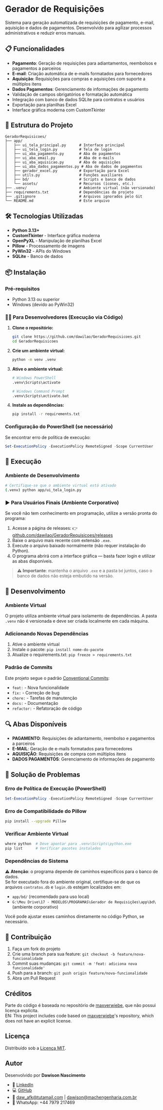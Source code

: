 # Gerador de Requisições

Sistema para geração automatizada de requisições de pagamento, e-mail, aquisição e dados de pagamentos. Desenvolvido para agilizar processos administrativos e reduzir erros manuais.

## 📋 Funcionalidades

- **Pagamento**: Geração de requisições para adiantamentos, reembolsos e pagamentos a parceiros
- **E-mail**: Criação automática de e-mails formatados para fornecedores
- **Aquisição**: Requisições para compras e aquisições com suporte a múltiplos itens
- **Dados Pagamentos**: Gerenciamento de informações de pagamento
- Validação de campos obrigatórios e formatação automática
- Integração com banco de dados SQLite para contratos e usuários
- Exportação para planilhas Excel
- Interface gráfica moderna com CustomTkinter

## 📁 Estrutura do Projeto

```
GeradorRequisicoes/
├── app/
│   ├── ui_tela_principal.py      # Interface principal
│   ├── ui_tela_login.py          # Tela de login
│   ├── ui_aba_pagamento.py       # Aba de pagamentos
│   ├── ui_aba_email.py           # Aba de e-mails
│   ├── ui_aba_aquisicao.py       # Aba de aquisições
│   ├── ui_aba_dados_pagamentos.py # Aba de dados de pagamentos
│   ├── gerador_excel.py          # Exportação para Excel
│   ├── utils.py                  # Funções auxiliares
│   ├── bd/                       # Scripts e banco de dados
│   └── assets/                   # Recursos (ícones, etc.)
├── .venv/                        # Ambiente virtual (não versionado)
├── requirements.txt              # Dependências do projeto
├── .gitignore                    # Arquivos ignorados pelo Git
└── README.md                     # Este arquivo
```

## 🛠️ Tecnologias Utilizadas

- **Python 3.13+**
- **CustomTkinter** - Interface gráfica moderna
- **OpenPyXL** - Manipulação de planilhas Excel
- **Pillow** - Processamento de imagens
- **PyWin32** - APIs do Windows
- **SQLite** - Banco de dados

## 📦 Instalação

### Pré-requisitos

- Python 3.13 ou superior
- Windows (devido ao PyWin32)

### 🧑‍💻 Para Desenvolvedores (Execução via Código)

1. **Clone o repositório:**
   ```bash
   git clone https://github.com/dawilao/GeradorRequisicoes.git
   cd GeradorRequisicoes
   ```

2. **Crie um ambiente virtual:**
   ```bash
   python -m venv .venv
   ```

3. **Ative o ambiente virtual:**
   ```bash
   # Windows PowerShell
   .venv\Scripts\activate

   # Windows Command Prompt
   .venv\Scripts\activate.bat
   ```

4. **Instale as dependências:**
   ```bash
   pip install -r requirements.txt
   ```

### Configuração do PowerShell (se necessário)

Se encontrar erro de política de execução:
```powershell
Set-ExecutionPolicy -ExecutionPolicy RemoteSigned -Scope CurrentUser
```

## 🚀 Execução

### Ambiente de Desenvolvimento
```bash
# Certifique-se que o ambiente virtual está ativado
(.venv) python app/ui_tela_login.py
```

### ▶️ Para Usuários Finais (Ambiente Corporativo)

Se você não tem conhecimento em programação, utilize a versão pronta do programa:

1. Acesse a página de releases:
   👉 [github.com/dawilao/GeradorRequisicoes/releases](https://github.com/dawilao/GeradorRequisicoes/releases/latest)
2. Baixe o arquivo mais recente com extensão `.exe`.
3. Execute o arquivo baixado normalmente (não requer instalação do Python).
4. O programa abrirá com a interface gráfica — basta fazer login e utilizar as abas disponíveis.

> ⚠️ **Importante**: mantenha o arquivo `.exe` e a pasta `bd` juntos, caso o banco de dados não esteja embutido na versão.

## 🔧 Desenvolvimento

### Ambiente Virtual

O projeto utiliza ambiente virtual para isolamento de dependências. A pasta `.venv` não é versionada e deve ser criada localmente em cada máquina.

### Adicionando Novas Dependências

1. Ative o ambiente virtual
2. Instale o pacote: `pip install nome-do-pacote`
3. Atualize o requirements.txt: `pip freeze > requirements.txt`

### Padrão de Commits

Este projeto segue o padrão [Conventional Commits](https://www.conventionalcommits.org/):

- `feat:` - Nova funcionalidade
- `fix:` - Correção de bug
- `chore:` - Tarefas de manutenção
- `docs:` - Documentação
- `refactor:` - Refatoração de código

## 🔍 Abas Disponíveis

- **PAGAMENTO**: Requisições de adiantamento, reembolso e pagamentos a parceiros
- **E-MAIL**: Geração de e-mails formatados para fornecedores
- **AQUISIÇÃO**: Requisições de compra com múltiplos itens
- **DADOS PAGAMENTOS**: Gerenciamento de informações de pagamento

## 🐛 Solução de Problemas

### Erro de Política de Execução (PowerShell)
```powershell
Set-ExecutionPolicy -ExecutionPolicy RemoteSigned -Scope CurrentUser
```

### Erro de Compatibilidade do Pillow
```bash
pip install --upgrade Pillow
```

### Verificar Ambiente Virtual
```bash
where python  # Deve apontar para .venv\Scripts\python.exe
pip list      # Verificar pacotes instalados
```

### Dependências do Sistema

⚠️ **Atenção**: o programa depende de caminhos específicos para o banco de dados.  
Se for executado fora do ambiente original, certifique-se de que os arquivos `contratos.db` e `login.db` estejam localizados em:

- `app/bd/` (recomendado para uso local)
- `G:\Meu Drive\17 - MODELOS\PROGRAMAS\Gerador de Requisições\app\bd\` (ambiente corporativo)

Você pode ajustar esses caminhos diretamente no código Python, se necessário.

## 🤝 Contribuição

1. Faça um fork do projeto
2. Crie uma branch para sua feature: `git checkout -b feature/nova-funcionalidade`
3. Commit suas mudanças: `git commit -m 'feat: adiciona nova funcionalidade'`
4. Push para a branch: `git push origin feature/nova-funcionalidade`
5. Abra um Pull Request

## Créditos

Parte do código é baseada no repositório de [maxverwiebe](https://github.com/maxverwiebe), que não possui licença explícita.  
EN: This project includes code based on [maxverwiebe](https://github.com/maxverwiebe)'s repository, which does not have an explicit license.

## Licença

Distribuído sob a [Licença MIT](https://opensource.org/licenses/MIT).

## Autor

Desenvolvido por **Dawison Nascimento**  
- 💼 [LinkedIn](https://www.linkedin.com/in/dawison-nascimento)  
- 💻 [GitHub](https://github.com/dawilao)  
- 📧 daw_afk@tutamail.com | dawison@machengenharia.com.br  
- 📱 WhatsApp: +44 7979 217469
